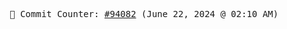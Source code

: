 <p align="center">
    <samp>
        📮 Commit Counter: <a href="https://github.com/Javascript-void0/Javascript-void0/commits/main">#94082</a> (June 22, 2024 @ 02:10 AM)
    </samp>
</p>